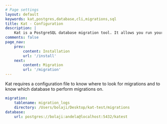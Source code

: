 ```yaml
---
# Page settings
layout: default
keywords: kat,postgres,database,cli,migrations,sql
title: Kat - Configuration
description: |
    Kat is a PostgreSQL database migration tool. It allows you run your migrations with raw SQL files.
comments: false
page_nav:
    prev:
        content: Installation
        url: '/install'
    next: 
        content: Migration
        url: '/migration'
---
```


Kat requires a configuration file to know where to look for migrations and to know which database to perform migrations on.

```yaml
migration:
    tablename: migration_logs
    directory: /Users/bolaji/Desktop/kat-test/migrations
database:
    url: postgres://bolaji:andela@localhost:5432/katest
```
